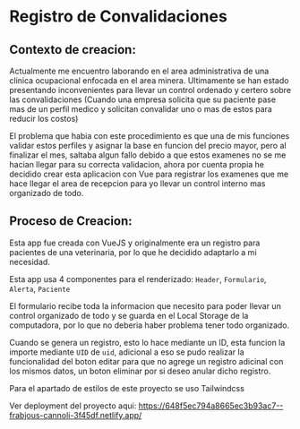 # Registro de Convalidaciones
## Contexto de creacion:

Actualmente me encuentro laborando en el area administrativa de una clinica ocupacional enfocada en el area minera. Ultimamente se han estado presentando inconvenientes para llevar un control ordenado y certero sobre las convalidaciones (Cuando una empresa solicita que su paciente pase mas de un perfil medico y solicitan convalidar uno o mas de estos para reducir los costos)

El problema que habia con este procedimiento es que una de mis funciones validar estos perfiles y asignar la base en funcion del precio mayor, pero al finalizar el mes, saltaba algun fallo debido a que estos examenes no se me hacian llegar para su correcta validacion, ahora por cuenta propia he decidido crear esta aplicacion con Vue para registrar los examenes que me hace llegar el area de recepcion para yo llevar un control interno mas organizado de todo.

## Proceso de Creacion: 

Esta app fue creada con VueJS y originalmente era un registro para pacientes de una veterinaria, por lo que he decidido adaptarlo a mi necesidad.

Esta app usa 4 componentes para el renderizado: `Header`, `Formulario`, `Alerta`, `Paciente`

El formulario recibe toda la informacion que necesito para poder llevar un control organizado de todo y se guarda en el Local Storage de la computadora, por lo que no deberia haber problema tener todo organizado.

Cuando se genera un registro, esto lo hace mediante un ID, esta funcion la importe mediante `UID` de `uid`, adicional a eso se pudo realizar la funcionalidad del boton editar para que no agrege un registro adicinal con los mismos datos, un boton eliminar por si deseo anular dicho registro.

Para el apartado de estilos de este proyecto se uso Tailwindcss

Ver deployment del proyecto aqui: https://648f5ec794a8665ec3b93ac7--frabjous-cannoli-3f45df.netlify.app/

